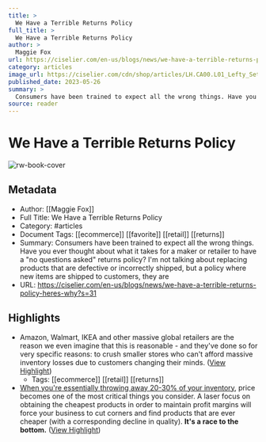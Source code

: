```yaml
---
title: >
  We Have a Terrible Returns Policy
full_title: >
  We Have a Terrible Returns Policy
author: >
  Maggie Fox
url: https://ciselier.com/en-us/blogs/news/we-have-a-terrible-returns-policy-heres-why?s=31
category: articles
image_url: https://ciselier.com/cdn/shop/articles/LH.CA00.L01_Lefty_Set_product_600x.jpg?v=1685098050
published_date: 2023-05-26
summary: >
  Consumers have been trained to expect all the wrong things. Have you ever thought about what it takes for a maker or retailer to have a "no questions asked" returns policy? I'm not talking about replacing products that are defective or incorrectly shipped, but a policy where new items are shipped to customers, they are
source: reader
---
```

# We Have a Terrible Returns Policy

![rw-book-cover](https://ciselier.com/cdn/shop/articles/LH.CA00.L01_Lefty_Set_product_600x.jpg?v=1685098050)

## Metadata
- Author: [[Maggie Fox]]
- Full Title: We Have a Terrible Returns Policy
- Category: #articles
- Document Tags: [[ecommerce]] [[favorite]] [[retail]] [[returns]] 
- Summary: Consumers have been trained to expect all the wrong things. Have you ever thought about what it takes for a maker or retailer to have a "no questions asked" returns policy? I'm not talking about replacing products that are defective or incorrectly shipped, but a policy where new items are shipped to customers, they are
- URL: https://ciselier.com/en-us/blogs/news/we-have-a-terrible-returns-policy-heres-why?s=31

## Highlights
- Amazon, Walmart, IKEA and other massive global retailers are the reason we even imagine that this is reasonable - and they've done so for very specific reasons: to crush smaller stores who can't afford massive inventory losses due to customers changing their minds. ([View Highlight](https://read.readwise.io/read/01h98padp43nzseewsj5g4sf71))
    - Tags: [[ecommerce]] [[retail]] [[returns]] 
- [When you're essentially throwing away 20-30% of your inventory](https://www.shopify.com/uk/enterprise/ecommerce-returns), price becomes one of the most critical things you consider. A laser focus on obtaining the cheapest products in order to maintain profit margins will force your business to cut corners and find products that are ever cheaper (with a corresponding decline in quality). **It's a race to the bottom.** ([View Highlight](https://read.readwise.io/read/01h98pakpd3kwkjk9cry9gb4zf))


